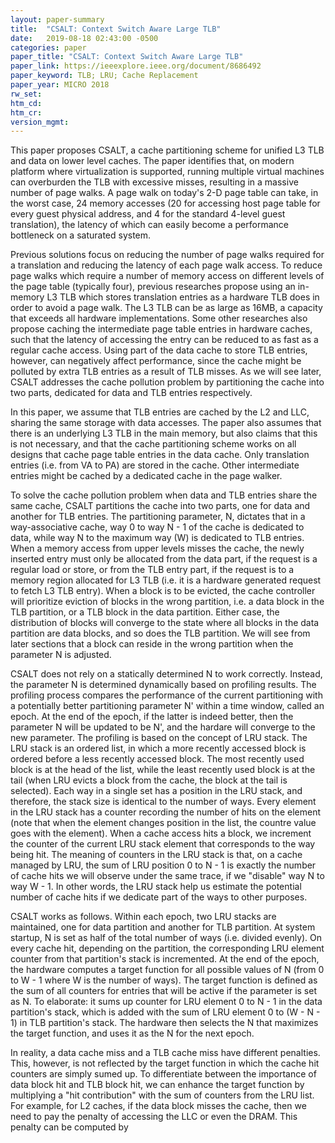 ```yaml
---
layout: paper-summary
title:  "CSALT: Context Switch Aware Large TLB"
date:   2019-08-18 02:43:00 -0500
categories: paper
paper_title: "CSALT: Context Switch Aware Large TLB"
paper_link: https://ieeexplore.ieee.org/document/8686492
paper_keyword: TLB; LRU; Cache Replacement
paper_year: MICRO 2018
rw_set: 
htm_cd: 
htm_cr: 
version_mgmt: 
---
```


This paper proposes CSALT, a cache partitioning scheme for unified L3 TLB and data on lower level caches. The paper 
identifies that, on modern platform where virtualization is supported, running multiple virtual machines can overburden
the TLB with excessive misses, resulting in a massive number of page walks. A page walk on today's 2-D page table 
can take, in the worst case, 24 memory accesses (20 for accessing host page table for every guest physical address, 
and 4 for the standard 4-level guest translation), the latency of which can easily become a performance bottleneck
on a saturated system. 

Previous solutions focus on reducing the number of page walks required for a translation and reducing the latency of 
each page walk access. To reduce page walks which require a number of memory access on different levels of the page
table (typically four), previous researches propose using an in-memory L3 TLB which stores translation entries as 
a hardware TLB does in order to avoid a page walk. The L3 TLB can be as large as 16MB, a capacity that exceeds all 
hardware implementations. Some other researches also propose caching the intermediate page table entries in hardware
caches, such that the latency of accessing the entry can be reduced to as fast as a regular cache access. Using part
of the data cache to store TLB entries, however, can negatively affect performance, since the cache might be polluted
by extra TLB entries as a result of TLB misses. As we will see later, CSALT addresses the cache pollution problem 
by partitioning the cache into two parts, dedicated for data and TLB entries respectively.

In this paper, we assume that TLB entries are cached by the L2 and LLC, sharing the same storage with data accesses.
The paper also assumes that there is an underlying L3 TLB in the main memory, but also claims that this is not necessary,
and that the cache partitioning scheme works on all designs that cache page table entries in the data cache. Only translation 
entries (i.e. from VA to PA) are stored in the cache. Other intermediate entries might be cached by a dedicated cache
in the page walker.

To solve the cache pollution problem when data and TLB entries share the same cache, CSALT partitions the cache into two
parts, one for data and another for TLB entries. The partitioning parameter, N, dictates that in a way-associative cache, 
way 0 to way N - 1 of the cache is dedicated to data, while way N to the maximum way (W) is dedicated to TLB entries. 
When a memory access from upper levels misses the cache, the newly inserted entry must only be allocated from the 
data part, if the request is a regular load or store, or from the TLB entry part, if the request is to a memory region
allocated for L3 TLB (i.e. it is a hardware generated request to fetch L3 TLB entry). When a block is to be evicted,
the cache controller will prioritize eviction of blocks in the wrong partition, i.e. a data block in the TLB partition, 
or a TLB block in the data partition. Either case, the distribution of blocks will converge to the state where all
blocks in the data partition are data blocks, and so does the TLB partition. We will see from later sections that
a block can reside in the wrong partition when the parameter N is adjusted.

CSALT does not rely on a statically determined N to work correctly. Instead, the parameter N is determined dynamically 
based on profiling results. The profiling process compares the performance of the current partitioning with a potentially
better partitioning parameter N' within a time window, called an epoch. At the end of the epoch, if the latter is indeed 
better, then the parameter N will be updated to be N', and the hardare will converge to the new parameter. The profiling
is based on the concept of LRU stack. The LRU stack is an ordered list, in which a more recently accessed block is 
ordered before a less recently accessed block. The most recently used block is at the head of the list, while the least
recently used block is at the tail (when LRU evicts a block from the cache, the block at the tail is selected). Each way 
in a single set has a position in the LRU stack, and therefore, the stack size is identical to the number of ways.
Every element in the LRU stack has a counter recording the number of hits on the element (note that when the element changes
position in the list, the countre value goes with the element). When a cache access hits a block, we increment the counter 
of the current LRU stack element that corresponds to the way being hit. The meaning of counters in the LRU stack is that,
on a cache managed by LRU, the sum of LRU position 0 to N - 1 is exactly the number of cache hits we will observe 
under the same trace, if we "disable" way N to way W - 1. In other words, the LRU stack help us estimate the potential
number of cache hits if we dedicate part of the ways to other purposes. 

CSALT works as follows. Within each epoch, two LRU stacks are maintained, one for data partition and another for TLB partition.
At system startup, N is set as half of the total number of ways (i.e. divided evenly). On every cache hit, depending on 
the partition, the corresponding LRU element counter from that partition's stack is incremented. At the end of the epoch,
the hardware computes a target function for all possible values of N (from 0 to W - 1 where W is the number of ways). The
target function is defined as the sum of all counters for entries that will be active if the parameter is set as N. To
elaborate: it sums up counter for LRU element 0 to N - 1 in the data partition's stack, which is added with the sum of 
LRU element 0 to (W - N - 1) in TLB partition's stack. The hardware then selects the N that maximizes the target function,
and uses it as the N for the next epoch. 

In reality, a data cache miss and a TLB cache miss have different penalties. This, however, is not reflected by the 
target function in which the cache hit counters are simply sumed up. To differentiate between the importance of 
data block hit and TLB block hit, we can enhance the target function by multiplying a "hit contribution" with the 
sum of counters from the LRU list. For example, for L2 caches, if the data block misses the cache, then we need to
pay the penalty of accessing the LLC or even the DRAM. This penalty can be computed by 
